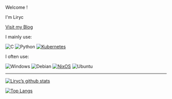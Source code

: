 Welcome !

I'm Liryc

[Visit my Blog](https://liryc116.github.io/blog/)

I mainly use:

![C](https://img.shields.io/badge/c-%2300599C.svg?style=for-the-badge&logo=c&logoColor=white) ![Python](https://img.shields.io/badge/python-3670A0?style=for-the-badge&logo=python&logoColor=ffdd54) [![Kubernetes](https://img.shields.io/badge/Kubernetes-326CE5?style=for-the-badge&logo=kubernetes&logoColor=white)](#)

I often use:

![Windows](https://img.shields.io/badge/Windows-0078D6?style=for-the-badge&logo=windows&logoColor=white) ![Debian](https://img.shields.io/badge/Debian-CE0058?style=for-the-badge&logo=Debian&logoColor=white) [![NixOS](https://img.shields.io/badge/NixOS-5277C3?style=for-the-badge&logo=nixos&logoColor=white)](#) ![Ubuntu](https://img.shields.io/badge/Ubuntu-E95420?style=for-the-badge&logo=ubuntu&logoColor=white)

---

[![Liryc’s github stats](https://github-readme-stats.vercel.app/api?username=Liryc116&show_icons=true&hide_border=true)](https://github.com/Liryc116)

[![Top Langs](https://github-readme-stats.vercel.app/api/top-langs/?username=Liryc116)](https://github.com/Liryc116)
